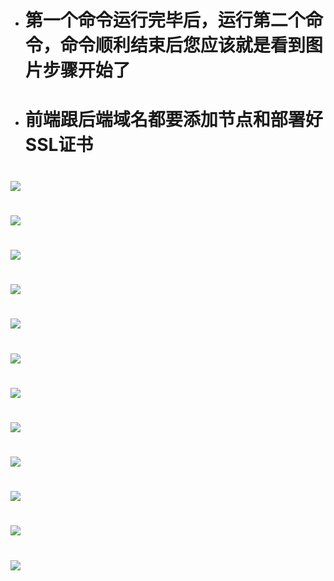 - # 第一个命令运行完毕后，运行第二个命令，命令顺利结束后您应该就是看到图片步骤开始了

- # 前端跟后端域名都要添加节点和部署好SSL证书

# <img src="https://github.com/281677160/agent/blob/main/doc/baota1.png" />
# <img src="https://github.com/281677160/agent/blob/main/doc/baota2.png" />
# <img src="https://github.com/281677160/agent/blob/main/doc/baota3.png" />
# <img src="https://github.com/281677160/agent/blob/main/doc/baota4.png" />
# <img src="https://github.com/281677160/agent/blob/main/doc/baota5.png" />
# <img src="https://github.com/281677160/agent/blob/main/doc/baota6.png" />
# <img src="https://github.com/281677160/agent/blob/main/doc/baota7.png" />
# <img src="https://github.com/281677160/agent/blob/main/doc/baota8.png" />
# <img src="https://github.com/281677160/agent/blob/main/doc/baota9.png" />
# <img src="https://github.com/281677160/agent/blob/main/doc/baota10.png" />
# <img src="https://github.com/281677160/agent/blob/main/doc/baota11.png" />
# <img src="https://github.com/281677160/agent/blob/main/doc/baota12.png" />
